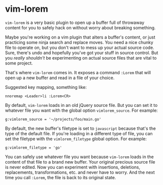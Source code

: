 # vim-lorem

`vim-lorem` is a very basic plugin to open up a buffer full of throwaway content for you to safely hack on without worry about breaking something.

Maybe you're working on a vim plugin that alters a buffer's content, or just practicing some ninja search and replace moves. You need a nice chunky file to operate on, but you don't want to mess up your actual source code. Sure, there's undo and hopefully you've got your stuff in source control. But you _really shouldn't_ be experimenting on actual source files that are vital to some project.

That's where `vim-lorem` comes in. It exposes a command `:Lorem` that will open up a new buffer and read in a file of your choice.

Suggested key mapping, something like:

```
nnoremap <Leader>li :Lorem<CR>
```

By default, `vim-lorem` loads in an old jQuery source file. But you can set it to whatever file you want with the global option `vimlorem_source`. For example:

```
g:vimlorem_source = '~/projects/foo/main.go'
```

By default, the new buffer's filetype is set to `javascript` because that's the type of the default file. If you're loading in a different type of file, you can set the filetype with the `vimlorem_filetype` global option. For example:

```
g:vimlorem_filetype = 'go'
```

You can safely use whatever file you want because `vim-lorem` loads in the content of that file to a brand new buffer. Your original precious source file is never edited. Now you can experiment with insertions, deletions, replacements, transformations, etc. and never have to worry. And the next time you call `:Lorem`, the file is back to its original state.
